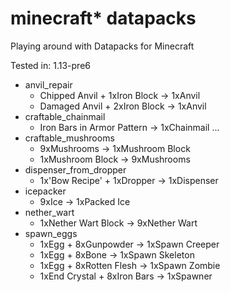 # minecraft* datapacks
Playing around with Datapacks for Minecraft

Tested in: 1.13-pre6

* anvil_repair
  * Chipped Anvil + 1xIron Block -> 1xAnvil
  * Damaged Anvil + 2xIron Block -> 1xAnvil
* craftable_chainmail
  * Iron Bars in Armor Pattern   -> 1xChainmail ...
* craftable_mushrooms
  * 9xMushrooms                  -> 1xMushroom Block
  * 1xMushroom Block             -> 9xMushrooms
* dispenser_from_dropper
  * 1x'Bow Recipe' + 1xDropper   -> 1xDispenser
* icepacker
  * 9xIce                        -> 1xPacked Ice
* nether_wart
  * 1xNether Wart Block          -> 9xNether Wart
* spawn_eggs
  * 1xEgg + 8xGunpowder          -> 1xSpawn Creeper
  * 1xEgg + 8xBone               -> 1xSpawn Skeleton
  * 1xEgg + 8xRotten Flesh       -> 1xSpawn Zombie
  * 1xEnd Crystal + 8xIron Bars  -> 1xSpawner
